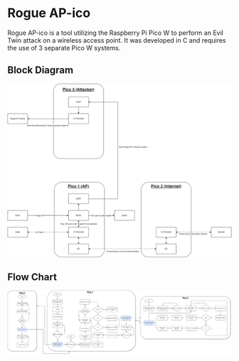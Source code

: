 # Rogue AP-ico
Rogue AP-ico is a tool utilizing the Raspberry Pi Pico W to perform an Evil Twin attack on a wireless access point. It was developed in C and requires the use of 3 separate Pico W systems.

## Block Diagram
![Block Diagram](https://github.com/KennethKuah/Embedded-Systems/blob/main/images/block_diagram.png?raw=true)

## Flow Chart
![Flow Chart](https://github.com/KennethKuah/Embedded-Systems/blob/main/images/program_flowchart.png?raw=true)